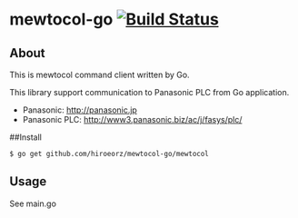 # mewtocol-go [![Build Status](https://travis-ci.org/hiroeorz/mewtocol-go.svg?branch=master)](https://travis-ci.org/hiroeorz/mewtocol-go)

## About

This is mewtocol command client written by Go.

This library support communication to Panasonic PLC from Go application.

* Panasonic: <http://panasonic.jp>
* Panasonic PLC: <http://www3.panasonic.biz/ac/j/fasys/plc/>

##Install

```
$ go get github.com/hiroeorz/mewtocol-go/mewtocol
```

## Usage

See main.go
